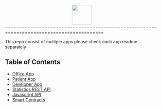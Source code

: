<div style="text-align:center"><img src="https://scontent-cai1-1.xx.fbcdn.net/v/t1.15752-9/s2048x2048/36436180_10216828631451792_5471489740387647488_n.png?_nc_cat=0&oh=1a0dff3b56f3cfb797352f6a4399b977&oe=5BB1038B" height="64px"/></div>
=========================================================================================

This repo consist of multiple apps please check each app readme separately


## Table of Contents

- [Office App](https://github.com/MarcWafik/MedX/tree/master/app-office)
- [Patient App](https://github.com/MarcWafik/MedX/tree/master/app-patient)
- [Developer App](https://github.com/MarcWafik/MedX/tree/master/app-developer)
- [Statistics REST API](https://github.com/MarcWafik/MedX/tree/master/api-rest)
- [Javascript API](https://github.com/MarcWafik/MedX/tree/master/api-js)
- [Smart Contracts](https://github.com/MarcWafik/MedX/tree/master/smart-contracts)
